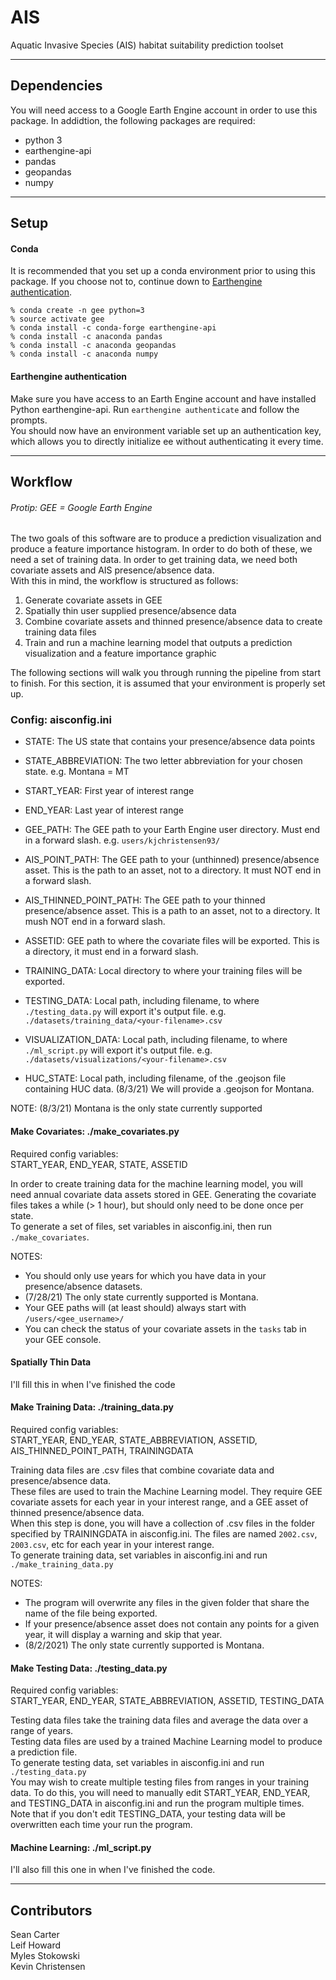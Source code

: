 # AIS
Aquatic Invasive Species (AIS) habitat suitability prediction toolset

---

## Dependencies
You will need access to a Google Earth Engine account in order to use this package.
In addidtion, the following packages are required:
* python 3
* earthengine-api 
* pandas
* geopandas
* numpy

---

## Setup 
#### Conda
It is recommended that you set up a conda environment prior to using this package.
If you choose not to, continue down to [Earthengine authentication](#earthengine-authentication). 
```
% conda create -n gee python=3
% source activate gee
% conda install -c conda-forge earthengine-api
% conda install -c anaconda pandas
% conda install -c anaconda geopandas
% conda install -c anaconda numpy
```

#### Earthengine authentication
Make sure you have access to an Earth Engine account and have installed Python earthengine-api. 
Run `earthengine authenticate` and follow the prompts.\
You should now have an environment variable set up an authentication key, which allows you to directly initialize ee without authenticating it every time.

---

## Workflow

###### Protip: GEE = Google Earth Engine

The two goals of this software are to produce a prediction visualization and produce a feature importance histogram.
In order to do both of these, we need a set of training data. In order to get training data, we need both covariate assets and AIS presence/absence data.\
With this in mind, the workflow is structured as follows:
1. Generate covariate assets in GEE
2. Spatially thin user supplied presence/absence data
3. Combine covariate assets and thinned presence/absence data to create training data files
4. Train and run a machine learning model that outputs a prediction visualization and a feature importance graphic


The following sections will walk you through running the pipeline from start to finish.
For this section, it is assumed that your environment is properly set up.

### Config: aisconfig.ini
* STATE: The US state that contains your presence/absence data points
* STATE_ABBREVIATION: The two letter abbreviation for your chosen state. e.g. Montana = MT
* START_YEAR: First year of interest range
* END_YEAR: Last year of interest range

* GEE_PATH: The GEE path to your Earth Engine user directory. Must end in a forward slash. e.g. `users/kjchristensen93/`
* AIS_POINT_PATH: The GEE path to your (unthinned) presence/absence asset. This is the path to an asset, not to a directory. It must NOT end in a forward slash.  
* AIS_THINNED_POINT_PATH: The GEE path to your thinned presence/absence asset. This is a path to an asset, not to a directory. It mush NOT end in a forward slash.
* ASSETID: GEE path to where the covariate files will be exported. This is a directory, it must end in a forward slash.

* TRAINING_DATA: Local directory to where your training files will be exported. 
* TESTING_DATA: Local path, including filename, to where `./testing_data.py` will export it's output file. e.g. `./datasets/training_data/<your-filename>.csv`
* VISUALIZATION_DATA: Local path, including filename, to where `./ml_script.py` will export it's output file. e.g. `./datasets/visualizations/<your-filename>.csv`
* HUC_STATE: Local path, including filename, of the .geojson file containing HUC data. (8/3/21) We will provide a .geojson for Montana.

NOTE: (8/3/21) Montana is the only state currently supported

#### Make Covariates: ./make_covariates.py
Required config variables:\
START_YEAR, END_YEAR, STATE, ASSETID

In order to create training data for the machine learning model, you will need annual covariate data assets stored in GEE.
Generating the covariate files takes a while (> 1 hour), but should only need to be done once per state. \
To generate a set of files, set variables in aisconfig.ini, then run `./make_covariates`.

NOTES:
* You should only use years for which you have data in your presence/absence datasets.
* (7/28/21) The only state currently supported is Montana.
* Your GEE paths will (at least should) always start with `/users/<gee_username>/`
* You can check the status of your covariate assets in the `tasks` tab in your GEE console.

#### Spatially Thin Data
I'll fill this in when I've finished the code

#### Make Training Data: ./training_data.py
Required config variables:\
START_YEAR, END_YEAR, STATE_ABBREVIATION, ASSETID, AIS_THINNED_POINT_PATH, TRAININGDATA

Training data files are .csv files that combine covariate data and presence/absence data. \
These files are used to train the Machine Learning model. They require GEE covariate assets for each year in your interest range,
and a GEE asset of thinned presence/absence data.\
When this step is done, you will have a collection of .csv files in the folder specified by TRAININGDATA in aisconfig.ini. The files are named `2002.csv`, `2003.csv`, etc for each year in your interest range.\
To generate training data, set variables in aisconfig.ini and run `./make_training_data.py`

NOTES:
* The program will overwrite any files in the given folder that share the name of the file being exported.
* If your presence/absence asset does not contain any points for a given year, it will display a warning and skip that year.
* (8/2/2021) The only state currently supported is Montana.

#### Make Testing Data: ./testing_data.py
Required config variables:\
START_YEAR, END_YEAR, STATE_ABBREVIATION, ASSETID, TESTING_DATA

Testing data files take the training data files and average the data over a range of years. \
Testing data files are used by a trained Machine Learning model to produce a prediction file. \
To generate testing data, set variables in aisconfig.ini and run `./testing_data.py`\
You may wish to create multiple testing files from ranges in your training data. To do this, you will need to manually edit START_YEAR, END_YEAR, and TESTING_DATA in aisconfig.ini and run the program multiple times.\
Note that if you don't edit TESTING_DATA, your testing data will be overwritten each time your run the program.


#### Machine Learning: ./ml_script.py
I'll also fill this one in when I've finished the code. 

---

## Contributors 
Sean Carter\
Leif Howard\
Myles Stokowski\
Kevin Christensen
